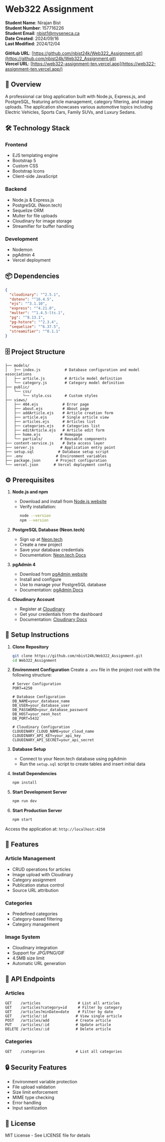 # Web322 Assignment

**Student Name**: Nirajan Bist  
**Student Number**: 157716226  
**Student Email**: nbist1@myseneca.ca  
**Date Created**: 2024/09/16  
**Last Modified**: 2024/12/04

**GitHub URL**: [https://github.com/nbist24k/Web322_Assignment.git](https://github.com/nbist24k/Web322_Assignment.git)  
**Vercel URL**: [https://web322-assignment-ten.vercel.app](https://web322-assignment-ten.vercel.app/)

## 🚀 Overview

A professional car blog application built with Node.js, Express.js, and PostgreSQL, featuring article management, category filtering, and image uploads. The application showcases various automotive topics including Electric Vehicles, Sports Cars, Family SUVs, and Luxury Sedans.

## 🛠️ Technology Stack

### Frontend

- EJS templating engine
- Bootstrap 5
- Custom CSS
- Bootstrap Icons
- Client-side JavaScript

### Backend

- Node.js & Express.js
- PostgreSQL (Neon.tech)
- Sequelize ORM
- Multer for file uploads
- Cloudinary for image storage
- Streamifier for buffer handling

### Development

- Nodemon
- pgAdmin 4
- Vercel deployment

## 📦 Dependencies

```json
{
  "cloudinary": "^2.5.1",
  "dotenv": "^16.4.5",
  "ejs": "^3.1.10",
  "express": "^4.21.0",
  "multer": "^1.4.5-lts.1",
  "pg": "^8.13.1",
  "pg-hstore": "^2.3.4",
  "sequelize": "^6.37.5",
  "streamifier": "^0.1.1"
}
```

## 🗄️ Project Structure

```
├── models/
│   ├── index.js           # Database configuration and model associations
│   ├── article.js         # Article model definition
│   └── category.js        # Category model definition
├── public/
│   └── css/
│       └── style.css      # Custom styles
├── views/
│   ├── 404.ejs           # Error page
│   ├── about.ejs         # About page
│   ├── addArticle.ejs    # Article creation form
│   ├── article.ejs       # Single article view
│   ├── articles.ejs      # Articles list
│   ├── categories.ejs    # Categories list
│   ├── editArticle.ejs   # Article edit form
│   ├── home.ejs         # Homepage
│   └── partials/        # Reusable components
├── content-service.js    # Data access layer
├── server.js            # Application entry point
├── setup.sql           # Database setup script
├── .env               # Environment variables
├── package.json       # Project configuration
└── vercel.json       # Vercel deployment config
```

## ⚙️ Prerequisites

1. **Node.js and npm**

   - Download and install from [Node.js website](https://nodejs.org/)
   - Verify installation:
     ```bash
     node --version
     npm --version
     ```

2. **PostgreSQL Database (Neon.tech)**

   - Sign up at [Neon.tech](https://neon.tech)
   - Create a new project
   - Save your database credentials
   - Documentation: [Neon.tech Docs](https://neon.tech/docs/get-started-with-neon/signing-up)

3. **pgAdmin 4**

   - Download from [pgAdmin website](https://www.pgadmin.org/download/)
   - Install and configure
   - Use to manage your PostgreSQL database
   - Documentation: [pgAdmin Docs](https://www.pgadmin.org/docs/)

4. **Cloudinary Account**
   - Register at [Cloudinary](https://cloudinary.com/users/register/free)
   - Get your credentials from the dashboard
   - Documentation: [Cloudinary Docs](https://cloudinary.com/documentation)

## 🚀 Setup Instructions

1. **Clone Repository**

   ```bash
   git clone https://github.com/nbist24k/Web322_Assignment.git
   cd Web322_Assignment
   ```

2. **Environment Configuration**
   Create a `.env` file in the project root with the following structure:

   ```env
   # Server Configuration
   PORT=4250

   # Database Configuration
   DB_NAME=your_database_name
   DB_USER=your_database_user
   DB_PASSWORD=your_database_password
   DB_HOST=your_neon_host
   DB_PORT=5432

   # Cloudinary Configuration
   CLOUDINARY_CLOUD_NAME=your_cloud_name
   CLOUDINARY_API_KEY=your_api_key
   CLOUDINARY_API_SECRET=your_api_secret
   ```

3. **Database Setup**

   - Connect to your Neon.tech database using pgAdmin
   - Run the `setup.sql` script to create tables and insert initial data

4. **Install Dependencies**

   ```bash
   npm install
   ```

5. **Start Development Server**

   ```bash
   npm run dev
   ```

6. **Start Production Server**
   ```bash
   npm start
   ```

Access the application at: `http://localhost:4250`

## 🌟 Features

### Article Management

- CRUD operations for articles
- Image upload with Cloudinary
- Category assignment
- Publication status control
- Source URL attribution

### Categories

- Predefined categories
- Category-based filtering
- Category management

### Image System

- Cloudinary integration
- Support for JPG/PNG/GIF
- 4.5MB size limit
- Automatic URL generation

## 🔌 API Endpoints

### Articles

```
GET    /articles                 # List all articles
GET    /articles?category=id     # Filter by category
GET    /articles?minDate=date    # Filter by date
GET    /article/:id             # View single article
POST   /articles/add            # Create article
PUT    /articles/:id            # Update article
DELETE /articles/:id            # Delete article
```

### Categories

```
GET    /categories              # List all categories
```

## 🔒 Security Features

- Environment variable protection
- File upload validation
- Size limit enforcement
- MIME type checking
- Error handling
- Input sanitization

## 📄 License

MIT License - See LICENSE file for details
